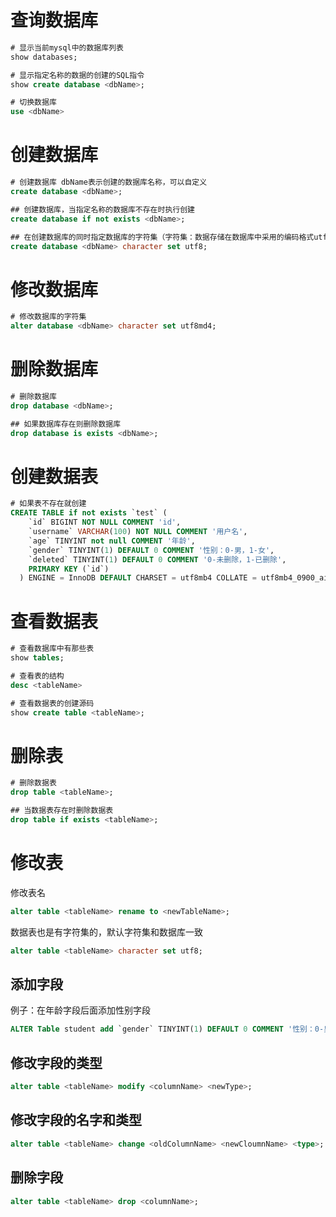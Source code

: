 # 查询数据库
```sql
# 显示当前mysql中的数据库列表
show databases;

# 显示指定名称的数据的创建的SQL指令
show create database <dbName>;

# 切换数据库
use <dbName>
```

# 创建数据库
```sql
# 创建数据库 dbName表示创建的数据库名称，可以⾃定义
create database <dbName>;

## 创建数据库，当指定名称的数据库不存在时执⾏创建
create database if not exists <dbName>;

## 在创建数据库的同时指定数据库的字符集（字符集：数据存储在数据库中采⽤的编码格式utf8 gbk）
create database <dbName> character set utf8;
```

# 修改数据库
```sql
# 修改数据库的字符集
alter database <dbName> character set utf8md4;
```

# 删除数据库
```sql
# 删除数据库
drop database <dbName>;

## 如果数据库存在则删除数据库
drop database is exists <dbName>;
```

# 创建数据表

```sql
# 如果表不存在就创建
CREATE TABLE if not exists `test` (
    `id` BIGINT NOT NULL COMMENT 'id',
    `username` VARCHAR(100) NOT NULL COMMENT '用户名',
    `age` TINYINT not null COMMENT '年龄',
    `gender` TINYINT(1) DEFAULT 0 COMMENT '性别：0-男，1-女',
    `deleted` TINYINT(1) DEFAULT 0 COMMENT '0-未删除，1-已删除',
    PRIMARY KEY (`id`)
  ) ENGINE = InnoDB DEFAULT CHARSET = utf8mb4 COLLATE = utf8mb4_0900_ai_ci COMMENT = '测试表';
```

# 查看数据表
```sql
# 查看数据库中有那些表
show tables;

# 查看表的结构
desc <tableName>

# 查看数据表的创建源码
show create table <tableName>;
```

# 删除表
```sql
# 删除数据表
drop table <tableName>;

## 当数据表存在时删除数据表
drop table if exists <tableName>;
```

# 修改表
修改表名
```sql
alter table <tableName> rename to <newTableName>;
```

数据表也是有字符集的，默认字符集和数据库⼀致
```sql
alter table <tableName> character set utf8;
```

## 添加字段
例子：在年龄字段后面添加性别字段
```sql
ALTER Table student add `gender` TINYINT(1) DEFAULT 0 COMMENT '性别：0-男，1-女' after age;
```

## 修改字段的类型
```sql
alter table <tableName> modify <columnName> <newType>;
```

## 修改字段的名字和类型
```sql
alter table <tableName> change <oldColumnName> <newCloumnName> <type>;
```

## 删除字段
```sql
alter table <tableName> drop <columnName>;
```
        
